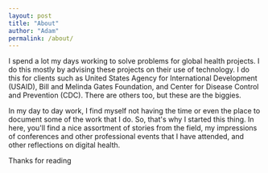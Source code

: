 ```yaml
---
layout: post
title: "About"
author: "Adam"
permalink: /about/
---
```


I spend a lot my days working to solve problems for global health projects. I do this mostly by advising these projects on their use of technology.  I do this for clients such as United States Agency for International Development (USAID), Bill and Melinda Gates Foundation, and Center for Disease Control and Prevention (CDC). There are others too, but these are the biggies.

In my day to day work, I find myself not having the time or even the place to document some of the work that I do. So, that's why I started this thing. In here, you'll find a nice assortment of stories from the field, my impressions of conferences and other professional events that I have attended, and other reflections on digital health. 


Thanks for reading
